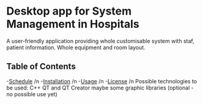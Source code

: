 # Desktop app for System Management in Hospitals
A user-friendly application providing whole customisable system with staf, patient information. Whole equipment and room layout.
## Table of Contents
-[Schedule](#schedule) /n
-[Installation](#installation) /n
-[Usage](#usage) /n
-[License](#license) /n
Possible  technologies to be used:
C++
QT and QT Creator
maybe some graphic libraries (optional - no possible use yet)

